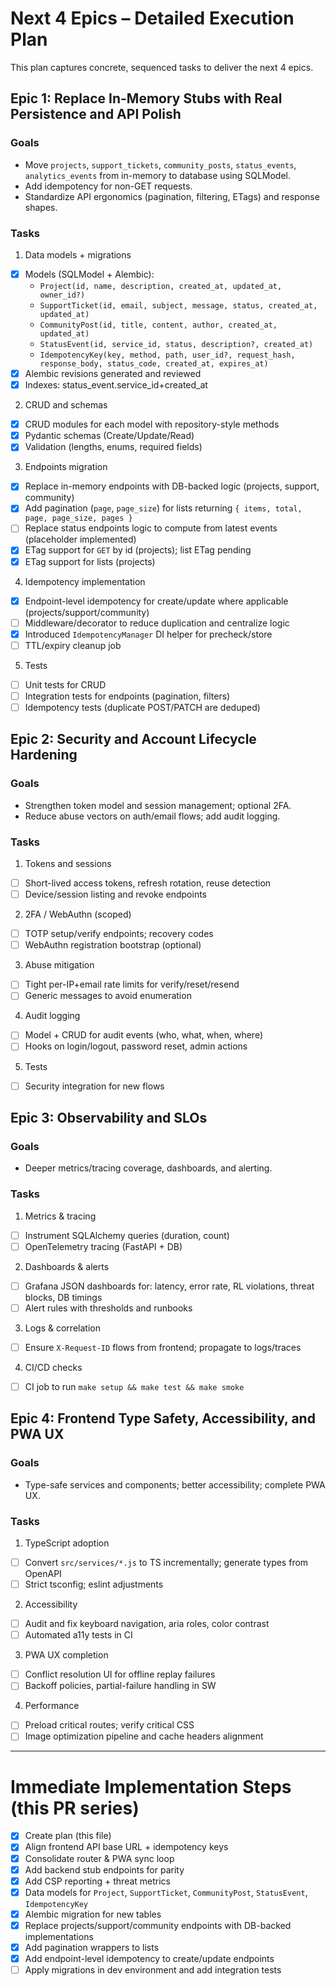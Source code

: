# Next 4 Epics – Detailed Execution Plan

This plan captures concrete, sequenced tasks to deliver the next 4 epics.

## Epic 1: Replace In-Memory Stubs with Real Persistence and API Polish

### Goals
- Move `projects`, `support_tickets`, `community_posts`, `status_events`, `analytics_events` from in-memory to database using SQLModel.
- Add idempotency for non-GET requests.
- Standardize API ergonomics (pagination, filtering, ETags) and response shapes.

### Tasks
1) Data models + migrations
- [x] Models (SQLModel + Alembic):
  - `Project(id, name, description, created_at, updated_at, owner_id?)`
  - `SupportTicket(id, email, subject, message, status, created_at, updated_at)`
  - `CommunityPost(id, title, content, author, created_at, updated_at)`
  - `StatusEvent(id, service_id, status, description?, created_at)`
  - `IdempotencyKey(key, method, path, user_id?, request_hash, response_body, status_code, created_at, expires_at)`
- [x] Alembic revisions generated and reviewed
- [x] Indexes: status_event.service_id+created_at

2) CRUD and schemas
- [x] CRUD modules for each model with repository-style methods
- [x] Pydantic schemas (Create/Update/Read)
- [x] Validation (lengths, enums, required fields)

3) Endpoints migration
- [x] Replace in-memory endpoints with DB-backed logic (projects, support, community)
- [x] Add pagination (`page`, `page_size`) for lists returning `{ items, total, page, page_size, pages }`
- [ ] Replace status endpoints logic to compute from latest events (placeholder implemented)
- [x] ETag support for `GET` by id (projects); list ETag pending
 - [x] ETag support for lists (projects)

4) Idempotency implementation
- [x] Endpoint-level idempotency for create/update where applicable (projects/support/community)
- [ ] Middleware/decorator to reduce duplication and centralize logic
 - [x] Introduced `IdempotencyManager` DI helper for precheck/store
- [ ] TTL/expiry cleanup job

5) Tests
- [ ] Unit tests for CRUD
- [ ] Integration tests for endpoints (pagination, filters)
- [ ] Idempotency tests (duplicate POST/PATCH are deduped)

## Epic 2: Security and Account Lifecycle Hardening

### Goals
- Strengthen token model and session management; optional 2FA.
- Reduce abuse vectors on auth/email flows; add audit logging.

### Tasks
1) Tokens and sessions
- [ ] Short-lived access tokens, refresh rotation, reuse detection
- [ ] Device/session listing and revoke endpoints

2) 2FA / WebAuthn (scoped)
- [ ] TOTP setup/verify endpoints; recovery codes
- [ ] WebAuthn registration bootstrap (optional)

3) Abuse mitigation
- [ ] Tight per-IP+email rate limits for verify/reset/resend
- [ ] Generic messages to avoid enumeration

4) Audit logging
- [ ] Model + CRUD for audit events (who, what, when, where)
- [ ] Hooks on login/logout, password reset, admin actions

5) Tests
- [ ] Security integration for new flows

## Epic 3: Observability and SLOs

### Goals
- Deeper metrics/tracing coverage, dashboards, and alerting.

### Tasks
1) Metrics & tracing
- [ ] Instrument SQLAlchemy queries (duration, count)
- [ ] OpenTelemetry tracing (FastAPI + DB)

2) Dashboards & alerts
- [ ] Grafana JSON dashboards for: latency, error rate, RL violations, threat blocks, DB timings
- [ ] Alert rules with thresholds and runbooks

3) Logs & correlation
- [ ] Ensure `X-Request-ID` flows from frontend; propagate to logs/traces

4) CI/CD checks
- [ ] CI job to run `make setup && make test && make smoke`

## Epic 4: Frontend Type Safety, Accessibility, and PWA UX

### Goals
- Type-safe services and components; better accessibility; complete PWA UX.

### Tasks
1) TypeScript adoption
- [ ] Convert `src/services/*.js` to TS incrementally; generate types from OpenAPI
- [ ] Strict tsconfig; eslint adjustments

2) Accessibility
- [ ] Audit and fix keyboard navigation, aria roles, color contrast
- [ ] Automated a11y tests in CI

3) PWA UX completion
- [ ] Conflict resolution UI for offline replay failures
- [ ] Backoff policies, partial-failure handling in SW

4) Performance
- [ ] Preload critical routes; verify critical CSS
- [ ] Image optimization pipeline and cache headers alignment

---

# Immediate Implementation Steps (this PR series)

- [x] Create plan (this file)
- [x] Align frontend API base URL + idempotency keys
- [x] Consolidate router & PWA sync loop
- [x] Add backend stub endpoints for parity
- [x] Add CSP reporting + threat metrics
- [x] Data models for `Project`, `SupportTicket`, `CommunityPost`, `StatusEvent`, `IdempotencyKey`
- [x] Alembic migration for new tables
- [x] Replace projects/support/community endpoints with DB-backed implementations
- [x] Add pagination wrappers to lists
- [x] Add endpoint-level idempotency to create/update endpoints
- [ ] Apply migrations in dev environment and add integration tests
